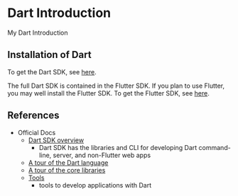# Dart Introduction

My Dart Introduction

## Installation of Dart

To get the Dart SDK, see [here](https://dart.dev/get-dart).

The full Dart SDK is contained in the Flutter SDK. If you plan to use Flutter, you may well install the Flutter SDK. To get the Flutter SDK, see [here](https://flutter.dev/docs/get-started/install).

## References

- Official Docs
  - [Dart SDK overview](https://dart.dev/tools/sdk)
    - Dart SDK has the libraries and CLI for developing Dart command-line, server, and non-Flutter web apps
  - [A tour of the Dart language](https://dart.dev/guides/language/language-tour)
  - [A tour of the core libraries](https://dart.dev/guides/libraries/library-tour)
  - [Tools](https://dart.dev/tools)
    - tools to develop applications with Dart
